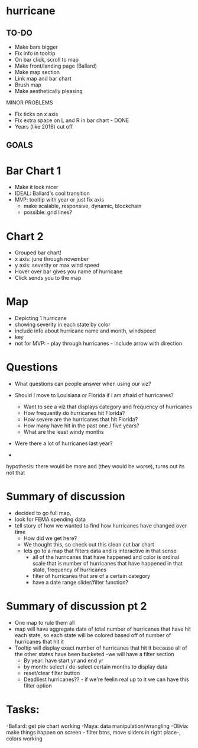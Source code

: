 # hurricane

## TO-DO

- Make bars bigger
- Fix info in tooltip 
- On bar click, scroll to map
- Make front/landing page (Ballard)
- Make map section
- Link map and bar chart
- Brush map
- Make aesthetically pleasing


MINOR PROBLEMS
- Fix ticks on x axis
- Fix extra space on L and R in bar chart - DONE 
- Years (like 2016) cut off




## GOALS

# Bar Chart 1
- Make it look nicer
- IDEAL: Ballard's cool transition
- MVP: tooltip with year or just fix axis
    - make scalable, responsive, dynamic, blockchain
    - possible: grid lines?


# Chart 2 
- Grouped bar chart!
- x axis: june through november
- y axis: severity or max wind speed
- Hover over bar gives you name of hurricane
- Click sends you to the map

# Map
- Depicting 1 hurricane
- showing severity in each state by color
- include info about hurricane name and month, windspeed
- key
- not for MVP:
        - play through hurricanes
        - include arrow with direction

# Questions 
- What questions can people answer when using our viz? 
- Should I move to Louisiana or Florida if i am afraid of hurricanes? 
	- Want to see a viz that displays category and frequency of hurricanes
	- How frequently do hurricanes hit Florida? 
	- How severe are the hurricanes that hit Florida? 
	- How many have hit in the past one / five years? 
	- What are the least windy months  

- Were there a lot of hurricanes last year?
- 
hypothesis: there would be more and (they would be worse), turns out its not that 

# Summary of discussion 
- decided to go full map,
- look for FEMA spending data
- tell story of how we wanted to find how hurricanes have changed over time
	- How did we get here? 
	- We thought this, so check out this clean cut bar chart 
	- lets go to a map that filters data and is interactive in that sense 
		- all of the hurricanes that have happened and color is ordinal scale that is number of hurricanes that have happened in that state, frequency of hurricanes
		- filter of hurricanes that are of a certain category 
		- have a date range slider/filter function?


# Summary of discussion pt 2
- One map to rule them all 
- map will have aggregate data of total number of hurricanes that have hit each state, so each state will be colored based off of number of hurricanes that hit it 
- Tooltip will display exact number of hurricanes that hit it because all of the other states have been bucketed 
-we will have a filter section 
	- By year: have start yr and end yr 
	- by month: select / de-select certain months to display data 
	- reset/clear filter button 
	- Deadliest hurricanes?? - if we're feelin real up to it we can have this filter option 

# Tasks: 
-Ballard: get pie chart working
-Maya: data manipulation/wrangling 
-Olivia: make things happen on screen - filter btns, move sliders in right place-, colors working










